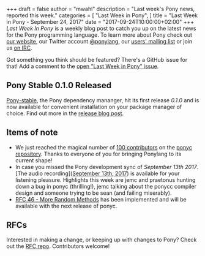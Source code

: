 +++
draft = false
author = "mwahl"
description = "Last week's Pony news, reported this week."
categories = [
    "Last Week in Pony",
]
title = "Last Week in Pony - September 24, 2017"
date = "2017-09-24T10:00:00+02:00"
+++
_Last Week In Pony_ is a weekly blog post to catch you up on the latest news for the Pony programming language. To learn more about Pony check out [our website](ponylang.io), our Twitter account [@ponylang](https://twitter.com/ponylang), our [users' mailing list](https://pony.groups.io/g/user) or join us [on IRC](https://webchat.freenode.net/?channels=%23ponylang). 

Got something you think should be featured? There's a GitHub issue for that! Add a comment to the [open "Last Week in Pony" issue](https://github.com/ponylang/ponylang.github.io/issues?q=is%3Aissue+is%3Aopen+label%3Alast-week-in-pony).
<!--more-->

## Pony Stable 0.1.0 Released

[Pony-stable](https://github.com/ponylang/pony-stable), the Pony dependency mananger, hit its first release *0.1.0* and is now available for convenient installation on your package manager of choice. Find out more in the [release blog post](https://www.ponylang.io/blog/2017/09/pony-stable-0.1.0-released/).


## Items of note

- We just reached the magical number of [100 contributors](https://github.com/ponylang/ponyc/graphs/contributors) on the [ponyc repository](https://github.com/ponylang/ponyc). Thanks to everyone of you for bringing Ponylang to its current shape!
- In case you missed the Pony development sync of *September 13th 2017*. [The audio recording]([September 13th, 2017](https//pony.groups.io/g/dev/files/Pony%20Sync/2017_09_20)) is available for your listening pleasure. Highlights this week are jemc and praetonus hunting down a bug in ponyc (thrilling!), jemc talking about the ponycc compiler design and someone trying to be sean (and failing miserably).
- [RFC 46 - More Random Methods](https://github.com/ponylang/rfcs/blob/master/text/0046-more-random-methods.md) has been implemented and will be available with the next release of ponyc.

## RFCs

Interested in making a change, or keeping up with changes to Pony? Check out the [RFC repo](https://github.com/ponylang/rfcs). Contributors welcome!
